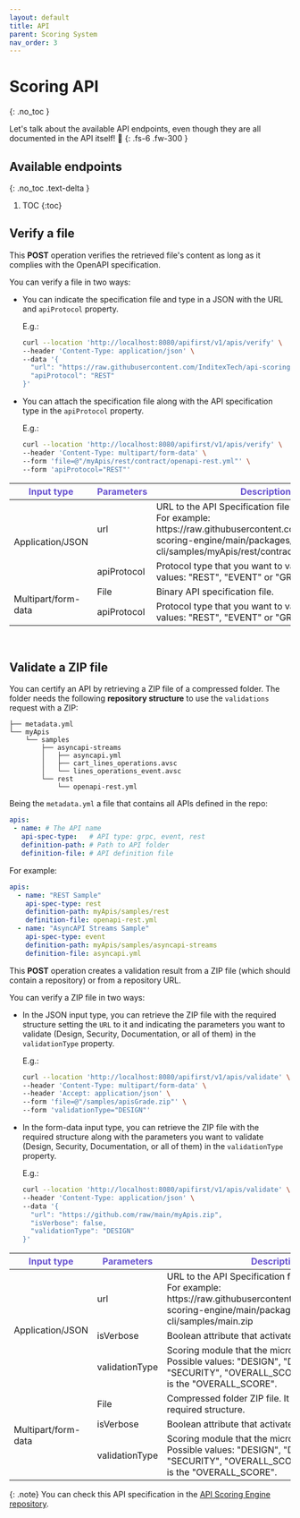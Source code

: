 ```yaml
---
layout: default
title: API
parent: Scoring System
nav_order: 3
---
```


# Scoring **API**
{: .no_toc }

Let's talk about the available API endpoints, even though they are all documented in the API itself! 🤠 
{: .fs-6 .fw-300 }


## Available endpoints
{: .no_toc .text-delta }

1. TOC
{:toc}

## Verify a file

This **POST** operation verifies the retrieved file's content as long as it complies with the OpenAPI specification.

You can verify a file in two ways:

- You can indicate the specification file and type in a JSON with the URL and `apiProtocol` property.
  <div class="code-example" markdown="1">
  E.g.:

  ```bash
  curl --location 'http://localhost:8080/apifirst/v1/apis/verify' \ 
  --header 'Content-Type: application/json' \ 
  --data '{ 
    "url": "https://raw.githubusercontent.com/InditexTech/api-scoring-engine/main/packages/api-cli/samples/myApis/rest/contract/openapi-rest.yml", 
    "apiProtocol": "REST" 
  }' 
  ```
  </div>

- You can attach the specification file along with the API specification type in the `apiProtocol` property.

  <div class="code-example" markdown="1">
  E.g.:

  ```bash
  curl --location 'http://localhost:8080/apifirst/v1/apis/verify' \
  --header 'Content-Type: multipart/form-data' \
  --form 'file=@"/myApis/rest/contract/openapi-rest.yml"' \
  --form 'apiProtocol="REST"'
  ```
  </div>

<table>
  <thead>
    <tr>
      <th style="color:#6852D0;">Input type</th>
      <th style="color:#6852D0;">Parameters</th>
      <th style="color:#6852D0;">Description</th>
      <th style="color:#6852D0;">Required</th>
    </tr>
  </thead>
  <tbody>
    <tr>
      <td rowspan= "2">Application/JSON</td>
      <td>url</td>
      <td>URL to the API Specification file in the repository. For example: https://raw.githubusercontent.com/InditexTech/api-scoring-engine/main/packages/api-cli/samples/myApis/rest/contract/openapi-rest.yml</td>
      <td>yes</td>
    </tr>
    <tr>
      <td>apiProtocol</td>
      <td>Protocol type that you want to validate. Possible values: "REST", "EVENT" or "GRPC".</td>
      <td>yes</td>
    </tr>
    <tr>
      <td rowspan= "2">Multipart/form-data</td>
      <td>File</td>
      <td>Binary API specification file.</td>
      <td>yes</td>
    </tr>
    <tr>
      <td>apiProtocol</td>
      <td>Protocol type that you want to validate. Possible values: "REST", "EVENT" or "GRPC".</td>
      <td>yes</td>
    </tr>
  </tbody>
</table>

<br>

## Validate a ZIP file

You can certify an API by retrieving a ZIP file of a compressed folder. The folder needs the following **repository structure** to use the `validations` request with a ZIP:

```
├── metadata.yml
└── myApis
    └── samples
        ├── asyncapi-streams
        │   ├── asyncapi.yml
        │   ├── cart_lines_operations.avsc
        │   └── lines_operations_event.avsc
        └── rest
            └── openapi-rest.yml
```

Being the `metadata.yml` a file that contains all APIs defined in the repo:

```yml
apis:
 - name: # The API name
   api-spec-type:   # API type: grpc, event, rest
   definition-path: # Path to API folder
   definition-file: # API definition file
```

<div class="code-example" markdown="1">
For example:

```yml
apis:
  - name: "REST Sample"
    api-spec-type: rest
    definition-path: myApis/samples/rest
    definition-file: openapi-rest.yml
  - name: "AsyncAPI Streams Sample"
    api-spec-type: event
    definition-path: myApis/samples/asyncapi-streams
    definition-file: asyncapi.yml
```
</div>

This **POST** operation creates a validation result from a ZIP file (which should contain a repository) or from a repository URL.

You can verify a ZIP file in two ways:

- In the JSON input type, you can retrieve the ZIP file with the required structure setting the `URL` to it and indicating the parameters you want to validate (Design, Security, Documentation, or all of them) in the `validationType` property.

  <div class="code-example" markdown="1">
  E.g.:

  ```bash
  curl --location 'http://localhost:8080/apifirst/v1/apis/validate' \ 
  --header 'Content-Type: multipart/form-data' \ 
  --header 'Accept: application/json' \ 
  --form 'file=@"/samples/apisGrade.zip"' \ 
  --form 'validationType="DESIGN"' 
  ```
  </div>

- In the form-data input type, you can retrieve the ZIP file with the required structure along with the parameters you want to validate (Design, Security, Documentation, or all of them) in the `validationType` property.

  <div class="code-example" markdown="1">
  E.g.:

  ```bash
  curl --location 'http://localhost:8080/apifirst/v1/apis/validate' \ 
  --header 'Content-Type: application/json' \ 
  --data '{ 
    "url": "https://github.com/raw/main/myApis.zip", 
    "isVerbose": false, 
    "validationType": "DESIGN"
  }'
  ```
  </div>

<table>
  <thead>
    <tr>
      <th style="color:#6852D0;">Input type</th>
      <th style="color:#6852D0;">Parameters</th>
      <th style="color:#6852D0;">Description</th>
      <th style="color:#6852D0;">Required</th>
    </tr>
  </thead>
  <tbody>
    <tr>
      <td rowspan= "3">Application/JSON</td>
      <td>url</td>
      <td>URL to the API Specification file in the repository. For example: https://raw.githubusercontent.com/InditexTech/api-scoring-engine/main/packages/api-cli/samples/main.zip</td>
      <td>yes</td>
    </tr>
    <tr>
      <td>isVerbose</td>
      <td>Boolean attribute that activates the debug mode.</td>
      <td>no</td>
    </tr>
    <tr>
      <td>validationType</td>
      <td>Scoring module that the microservice evaluates. Possible values: "DESIGN", "DOCUMENTATION", "SECURITY", "OVERALL_SCORE". The default value is the "OVERALL_SCORE".</td>
      <td>no</td>
    </tr>
    <tr>
      <td rowspan= "3">Multipart/form-data</td>
      <td>File</td>
      <td>Compressed folder ZIP file. It must have the required structure.</td>
      <td>yes</td>
    </tr>
    <tr>
      <td>isVerbose</td>
      <td>Boolean attribute that activates the debug mode.</td>
      <td>no</td>
    </tr>
    <tr>
      <td>validationType</td>
      <td>Scoring module that the microservice evaluates. Possible values: "DESIGN", "DOCUMENTATION", "SECURITY", "OVERALL_SCORE". The default value is the "OVERALL_SCORE".</td>
      <td>no</td>
    </tr>
  </tbody>
</table>


{: .note}
You can check this API specification in the [API Scoring Engine repository](https://github.com/InditexTech/api-scoring-engine/tree/main/packages/certification-service/code/api_spec ).